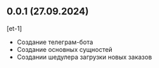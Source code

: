 ## 0.0.1 (27.09.2024)
[et-1]
* Создание телеграм-бота
* Создание основных сущностей
* Создании шедулера загрузки новых заказов
















